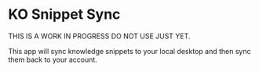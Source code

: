 # KO Snippet Sync

THIS IS A WORK IN PROGRESS DO NOT USE JUST YET.

This app will sync knowledge snippets to your local desktop and then sync them back to your account.
